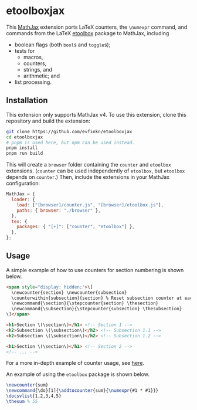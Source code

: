 # etoolboxjax

This [MathJax](https://www.mathjax.org/) extension ports LaTeX counters, the `\numexpr`
command, and commands from the LaTeX [etoolbox](https://ctan.org/pkg/etoolbox) package
to MathJax, including

- boolean flags (both `bool`s and `toggle`s);
- tests for
  - macros,
  - counters,
  - strings, and
  - arithmetic; and
- list processing.

## Installation

This extension only supports MathJax v4. To use this extension, clone this repository
and build the extension:

```bash
git clone https://github.com/evfinkn/etoolboxjax
cd etoolboxjax
# pnpm is used here, but npm can be used instead.
pnpm install
pnpm run build
```

This will create a `browser` folder containing the `counter` and `etoolbox` extensions.
(`counter` can be used independently of `etoolbox`, but `etoolbox` depends on
`counter`.) Then, include the extensions in your MathJax configuration:

```javascript
MathJax = {
  loader: {
    load: ["[browser]/counter.js", "[browser]/etoolbox.js"],
    paths: { browser: "./browser" },
  },
  tex: {
    packages: { "[+]": ["counter", "etoolbox"] },
  },
};
```

## Usage

A simple example of how to use counters for section numbering is shown below.

<!-- prettier-ignore -->
```html
<span style="display: hidden;">\[
  \newcounter{section} \newcounter{subsection}
  \counterwithin{subsection}{section} % Reset subsection counter at each section
  \newcommand{\section}{\stepcounter{section} \thesection}
  \newcommand{\subsection}{\stepcounter{subsection} \thesubsection}
\]</span>

<h1>Section \(\section\)</h1> <!-- Section 1 -->
<h2>Subsection \(\subsection\)</h2> <!-- Subsection 1.1 -->
<h2>Subsection \(\subsection\)</h2> <!-- Subsection 1.2 -->

<h1>Section \(\section\)</h1> <!-- Section 2 -->
<!-- ... -->
```

For a more in-depth example of counter usage, see [here](./demo.html).

An example of using the `etoolbox` package is shown below.

```latex
\newcounter{sum}
\newcommand{\do}[1]{\addtocounter{sum}{\numexpr{#1 * #1}}}
\docsvlist{1,2,3,4,5}
\thesum % 55
```
